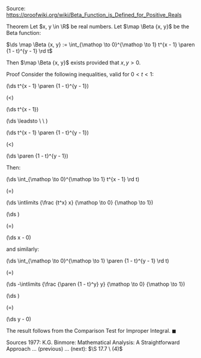 # 

Source: https://proofwiki.org/wiki/Beta_Function_is_Defined_for_Positive_Reals

Theorem
Let $x, y \in \R$ be real numbers.
Let $\map \Beta {x, y}$ be the Beta function:

$\ds \map \Beta {x, y} := \int_{\mathop \to 0}^{\mathop \to 1} t^{x - 1} \paren {1 - t}^{y - 1} \rd t$

Then $\map \Beta {x, y}$ exists provided that $x, y > 0$.


Proof
Consider the following inequalities, valid for $0 < t < 1$:














\(\ds t^{x - 1} \paren {1 - t}^{y - 1}\)

\(<\)







\(\ds t^{x - 1}\)














\(\ds \leadsto \ \ \)





\(\ds t^{x - 1} \paren {1 - t}^{y - 1}\)

\(<\)







\(\ds \paren {1 - t}^{y - 1}\)









Then:














\(\ds \int_{\mathop \to 0}^{\mathop \to 1} t^{x - 1} \rd t\)

\(=\)







\(\ds \intlimits {\frac {t^x} x} {\mathop \to 0} {\mathop \to 1}\)




















\(\ds \)

\(=\)







\(\ds x - 0\)









and similarly:














\(\ds \int_{\mathop \to 0}^{\mathop \to 1} \paren {1 - t}^{y - 1} \rd t\)

\(=\)







\(\ds -\intlimits {\frac {\paren {1 - t}^y} y} {\mathop \to 0} {\mathop \to 1}\)




















\(\ds \)

\(=\)







\(\ds y - 0\)









The result follows from the Comparison Test for Improper Integral.
$\blacksquare$


Sources
1977: K.G. Binmore: Mathematical Analysis: A Straightforward Approach ... (previous) ... (next): $\S 17.7 \ (4)$




